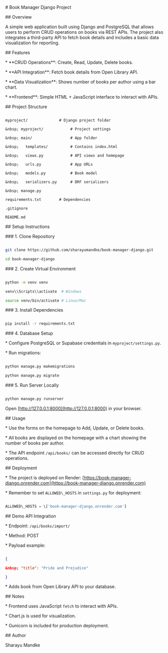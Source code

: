 \# Book Manager Django Project



\## Overview



A simple web application built using Django and PostgreSQL that allows users to perform CRUD operations on books via REST APIs. The project also integrates a third-party API to fetch book details and includes a basic data visualization for reporting.



\## Features



\* \*\*CRUD Operations\*\*: Create, Read, Update, Delete books.

\* \*\*API Integration\*\*: Fetch book details from Open Library API.

\* \*\*Data Visualization\*\*: Shows number of books per author using a bar chart.

\* \*\*Frontend\*\*: Simple HTML + JavaScript interface to interact with APIs.



\## Project Structure



```

myproject/              # Django project folder

&nbsp; myproject/            # Project settings

&nbsp; main/                 # App folder

&nbsp;   templates/          # Contains index.html

&nbsp;   views.py            # API views and homepage

&nbsp;   urls.py             # App URLs

&nbsp;   models.py           # Book model

&nbsp;   serializers.py      # DRF serializers

&nbsp; manage.py

requirements.txt        # Dependencies

.gitignore

README.md

```



\## Setup Instructions



\### 1. Clone Repository



```bash

git clone https://github.com/sharayumandke/book-manager-django.git

cd book-manager-django

```



\### 2. Create Virtual Environment



```bash

python -m venv venv

venv\\Scripts\\activate  # Windows

source venv/bin/activate # Linux/Mac

```



\### 3. Install Dependencies



```bash

pip install -r requirements.txt

```



\### 4. Database Setup



\* Configure PostgreSQL or Supabase credentials in `myproject/settings.py`.

\* Run migrations:



```bash

python manage.py makemigrations

python manage.py migrate

```



\### 5. Run Server Locally



```bash

python manage.py runserver

```



Open \[http://127.0.0.1:8000](http://127.0.0.1:8000) in your browser.



\## Usage



\* Use the forms on the homepage to Add, Update, or Delete books.

\* All books are displayed on the homepage with a chart showing the number of books per author.

\* The API endpoint `/api/books/` can be accessed directly for CRUD operations.



\## Deployment



\* The project is deployed on Render: \[https://book-manager-django.onrender.com](https://book-manager-django.onrender.com)

\* Remember to set `ALLOWED\_HOSTS` in `settings.py` for deployment:



```python

ALLOWED\_HOSTS = \['book-manager-django.onrender.com']

```



\## Demo API Integration



\* Endpoint: `/api/books/import/`

\* Method: POST

\* Payload example:



```json

{

&nbsp; "title": "Pride and Prejudice"

}

```



\* Adds book from Open Library API to your database.



\## Notes



\* Frontend uses JavaScript `fetch` to interact with APIs.

\* Chart.js is used for visualization.

\* Gunicorn is included for production deployment.



\## Author



Sharayu Mandke



